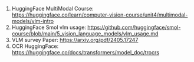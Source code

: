 
1. HuggingFace MultiModal Course: https://huggingface.co/learn/computer-vision-course/unit4/multimodal-models/vlm-intro
2. HuggingFace Smol vlm usage: https://github.com/huggingface/smol-course/blob/main/5_vision_language_models/vlm_usage.md
3. VLM survey Paper: https://arxiv.org/pdf/2405.17247
4. OCR HuggingFace: https://huggingface.co/docs/transformers/model_doc/trocrs
